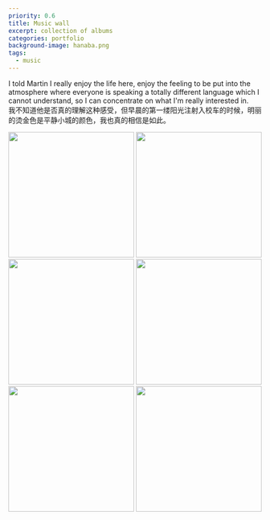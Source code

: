 ```yaml
---
priority: 0.6
title: Music wall
excerpt: collection of albums
categories: portfolio
background-image: hanaba.png
tags:
  - music
---
```


I told Martin I really enjoy the life here, enjoy the feeling to be put into the atmosphere where everyone is speaking a totally different language which I cannot understand, so I can concentrate on what I'm really interested in.    
我不知道他是否真的理解这种感受，但早晨的第一缕阳光注射入校车的时候，明丽的烫金色是平静小城的颜色，我也真的相信是如此。

<center class="half">
    <img src="https://i.postimg.cc/4Nv9FzsK/20190817-IMG-3637.jpg" width="250"/>
    <img src="https://i.postimg.cc/mrQr6H99/s11187340.jpg" width="250"/>
    <img src="https://i.postimg.cc/BnM1J484/20190817-IMG-3677.jpg" width="250"/>
    <img src="https://i.postimg.cc/zGGMQZRF/s11174008.jpg" width="250"/>
    <img src="https://img9.doubanio.com/view/subject/m/public/s3576006.jpg" width="250"/>
    <img src="https://img9.doubanio.com/view/subject/m/public/s27193156.jpg" width="250"/>
</center>
